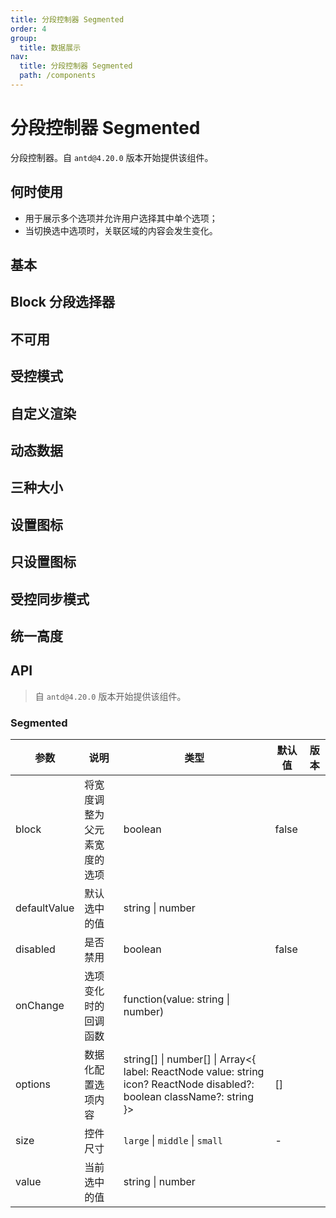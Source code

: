```yaml
---
title: 分段控制器 Segmented
order: 4
group:
  title: 数据展示
nav:
  title: 分段控制器 Segmented
  path: /components
---
```


# 分段控制器 Segmented

分段控制器。自 `antd@4.20.0` 版本开始提供该组件。

## 何时使用

- 用于展示多个选项并允许用户选择其中单个选项；
- 当切换选中选项时，关联区域的内容会发生变化。

## 基本

<code src="./demos/basic.tsx"></code>

## Block 分段选择器

<code src="./demos/block.tsx"></code>

## 不可用

<code src="./demos/disabled.tsx"></code>

## 受控模式

<code src="./demos/controlled.tsx"></code>

## 自定义渲染

<code src="./demos/custom.tsx"></code>

## 动态数据

<code src="./demos/dynamic.tsx"></code>

## 三种大小

<code src="./demos/size.tsx"></code>

## 设置图标

<code src="./demos/with-icon.tsx"></code>

## 只设置图标

<code src="./demos/icon-only.tsx"></code>

## 受控同步模式

<code src="./demos/controlled-two.tsx"></code>

## 统一高度

<code src="./demos/size-consistent.tsx"></code>

## API

> 自 `antd@4.20.0` 版本开始提供该组件。

### Segmented

| 参数         | 说明                         | 类型                                                                                                                      | 默认值 | 版本 |
| ------------ | ---------------------------- | ------------------------------------------------------------------------------------------------------------------------- | ------ | ---- |
| block        | 将宽度调整为父元素宽度的选项 | boolean                                                                                                                   | false  |      |
| defaultValue | 默认选中的值                 | string \| number                                                                                                          |        |      |
| disabled     | 是否禁用                     | boolean                                                                                                                   | false  |      |
| onChange     | 选项变化时的回调函数         | function(value: string \| number)                                                                                         |        |      |
| options      | 数据化配置选项内容           | string\[] \| number\[] \| Array<{ label: ReactNode value: string icon? ReactNode disabled?: boolean className?: string }> | []     |      |
| size         | 控件尺寸                     | `large` \| `middle` \| `small`                                                                                            | -      |      |
| value        | 当前选中的值                 | string \| number                                                                                                          |        |      |
